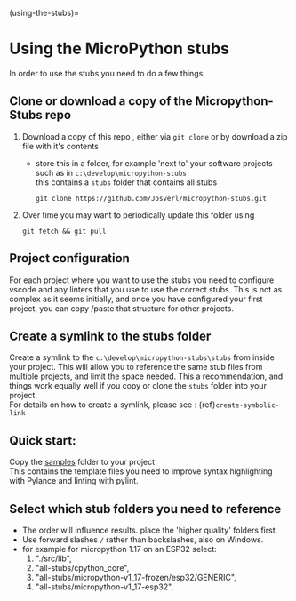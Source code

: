(using-the-stubs)=
# Using the MicroPython stubs

In order to use the stubs you need to do a few things:  
## Clone or download a copy of the Micropython-Stubs repo
 1.  Download a copy of this repo , either via `git clone` or by download a zip file with it's contents
     - store this in a folder, for example 'next to' your software projects such as in `c:\develop\micropython-stubs`  
     this contains a `stubs` folder that contains all stubs
        ```
        git clone https://github.com/Josverl/micropython-stubs.git
        ```

 2. Over time you may want to periodically update this folder using
    ```
    git fetch && git pull
    ```

## Project configuration 
For each project where you want to use the stubs you need to configure vscode and any linters that you use to use the correct stubs.
This is not as complex as it seems initially, and once you have configured your first project, you can copy /paste that structure for other projects. 

## Create a symlink to the stubs folder  
Create a symlink to the `c:\develop\micropython-stubs\stubs` from inside your project.
This will allow you to reference the same stub files from multiple projects, and limit the space
needed. This a recommendation, and things work equally well if you copy or clone the `stubs` folder into your project.  
For details on how to create a symlink, please see : {ref}`create-symbolic-link`

## Quick start: 
Copy the [samples][] folder to your project  
This contains the template files you need to improve syntax highlighting with Pylance and linting with pylint.

## Select which stub folders you need to reference
- The order will influence results. place the 'higher quality' folders first.
- Use forward slashes `/` rather than backslashes, also on Windows.
- for example for micropython 1.17 on an ESP32 select:
    1. "./src/lib",
    2. "all-stubs/cpython_core",
    3. "all-stubs/micropython-v1_17-frozen/esp32/GENERIC", 
    4. "all-stubs/micropython-v1_17-esp32",


[samples]: https://github.com/josverl/micropython-stubs/tree/main/docs/samples
